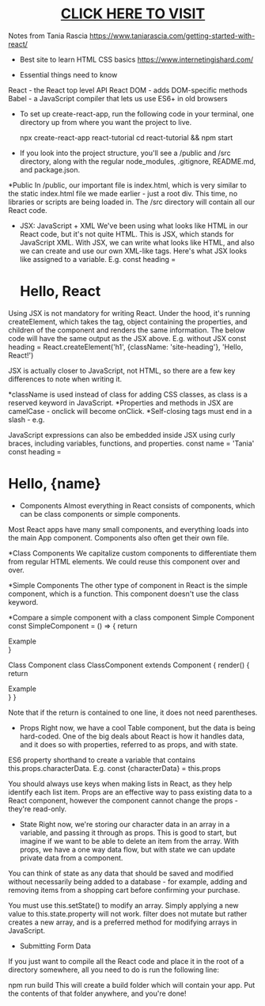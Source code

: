 <h1 align="center"><a href="https://vinayaksavle.github.io/react-tutorial/" target="_blank">CLICK HERE TO VISIT</a></h1>

Notes from Tania Rascia
https://www.taniarascia.com/getting-started-with-react/

- Best site to learn HTML CSS basics
https://www.internetingishard.com/

- Essential things need to know
<script src="https://unpkg.com/react@^16/umd/react.production.min.js"></script>
<script src="https://unpkg.com/react-dom@16.13.0/umd/react-dom.production.min.js"></script>
<script src="https://unpkg.com/babel-standalone@6.26.0/babel.js"></script>

React - the React top level API
React DOM - adds DOM-specific methods
Babel - a JavaScript compiler that lets us use ES6+ in old browsers

- To set up create-react-app, run the following code in your terminal, one directory up from where you want the project to live.

	npx create-react-app react-tutorial
	cd react-tutorial && npm start

- If you look into the project structure, you'll see a /public and /src directory, along with the regular node_modules, .gitignore, README.md, and package.json.

*Public
In /public, our important file is index.html, which is very similar to the static index.html file we made earlier - just a root div. This time, no libraries or scripts are being loaded in. The /src directory will contain all our React code.

- JSX: JavaScript + XML
We've been using what looks like HTML in our React code, but it's not quite HTML. This is JSX, which stands for JavaScript XML. With JSX, we can write what looks like HTML, and also we can create and use our own XML-like tags. Here's what JSX looks like assigned to a variable.
E.g. const heading = <h1 className="site-heading">Hello, React</h1>

Using JSX is not mandatory for writing React. Under the hood, it's running createElement, which takes the tag, object containing the properties, and children of the component and renders the same information. The below code will have the same output as the JSX above.
E.g. without JSX
const heading = React.createElement('h1', {className: 'site-heading'}, 'Hello, React!')

JSX is actually closer to JavaScript, not HTML, so there are a few key differences to note when writing it.

*className is used instead of class for adding CSS classes, as class is a reserved keyword in JavaScript.
*Properties and methods in JSX are camelCase - onclick will become onClick.
*Self-closing tags must end in a slash - e.g. <img />

JavaScript expressions can also be embedded inside JSX using curly braces, including variables, functions, and properties.
const name = 'Tania'
const heading = <h1>Hello, {name}</h1>

- Components
Almost everything in React consists of components, which can be class components or simple components.

Most React apps have many small components, and everything loads into the main App component. Components also often get their own file.

*Class Components
We capitalize custom components to differentiate them from regular HTML elements.
We could reuse this component over and over. 

*Simple Components
The other type of component in React is the simple component, which is a function. This component doesn't use the class keyword. 

*Compare a simple component with a class component
Simple Component
const SimpleComponent = () => {
  return <div>Example</div>
}

Class Component
class ClassComponent extends Component {
  render() {
    return <div>Example</div>
  }
}

Note that if the return is contained to one line, it does not need parentheses.

- Props
Right now, we have a cool Table component, but the data is being hard-coded. One of the big deals about React is how it handles data, and it does so with properties, referred to as props, and with state.

ES6 property shorthand to create a variable that contains this.props.characterData.
E.g. const {characterData} = this.props

You should always use keys when making lists in React, as they help identify each list item.
Props are an effective way to pass existing data to a React component, however the component cannot change the props - they're read-only. 

- State
Right now, we're storing our character data in an array in a variable, and passing it through as props. This is good to start, but imagine if we want to be able to delete an item from the array. With props, we have a one way data flow, but with state we can update private data from a component.

You can think of state as any data that should be saved and modified without necessarily being added to a database - for example, adding and removing items from a shopping cart before confirming your purchase.

You must use this.setState() to modify an array. Simply applying a new value to this.state.property will not work.
filter does not mutate but rather creates a new array, and is a preferred method for modifying arrays in JavaScript.


- Submitting Form Data

If you just want to compile all the React code and place it in the root of a directory somewhere, all you need to do is run the following line:

npm run build
This will create a build folder which will contain your app. Put the contents of that folder anywhere, and you're done!

